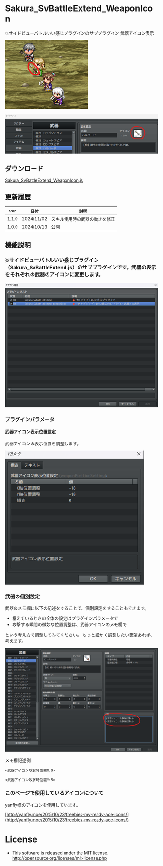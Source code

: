 # Sakura_SvBattleExtend_WeaponIcon
💥サイドビューバトルいい感じプラグインのサブプラグイン 武器アイコン表示

![alt text](images/image-2.png)

![alt text](images/image-1.png)

## ダウンロード
[Sakura_SvBattleExtend_WeaponIcon.js](https://raw.githubusercontent.com/Sakurano6130/SakuraPlugins/main/Sakura_SvBattleExtend_WeaponIcon/Sakura_SvBattleExtend_WeaponIcon.js)

## 更新履歴
| ver   | 日付       | 説明                           |
| ----- | ---------- | ------------------------------ |
| 1.1.0 | 2024/11/02 | スキル使用時の武器の動きを修正 |
| 1.0.0 | 2024/10/13 | 公開                           |


## 機能説明
### 💥サイドビューバトルいい感じプラグイン（Sakura_SvBattleExtend.js）のサブプラグインです。武器の表示をそれぞれの武器のアイコンに変更します。

![alt text](images/image-6.png)

### プラグインパラメータ

#### 武器アイコン表示位置設定

武器アイコンの表示位置を調整します。

![alt text](images/image-4.png)

### 武器の個別設定

武器のメモ欄に以下の記述をすることで、個別設定をすることもできます。
- 構えているときの全体の設定はプラグインパラメータで
- 攻撃する瞬間の微妙な位置調整は、武器アイコンのメモ欄で

という考え方で調整してみてください。
もっと細かく調整したい要望あれば、考えます。

![alt text](images/image-5.png)

メモ欄記述例

```
<武器アイコン攻撃時位置X:9>
```
```
<武器アイコン攻撃時位置Y:5>
```

### このページで使用しているアイコンについて

yanfly様のアイコンを使用しています。

[http://yanfly.moe/2015/10/23/freebies-mv-ready-ace-icons/](http://yanfly.moe/2015/10/23/freebies-mv-ready-ace-icons/)


# License
- This software is released under the MIT license. http://opensource.org/licenses/mit-license.php
